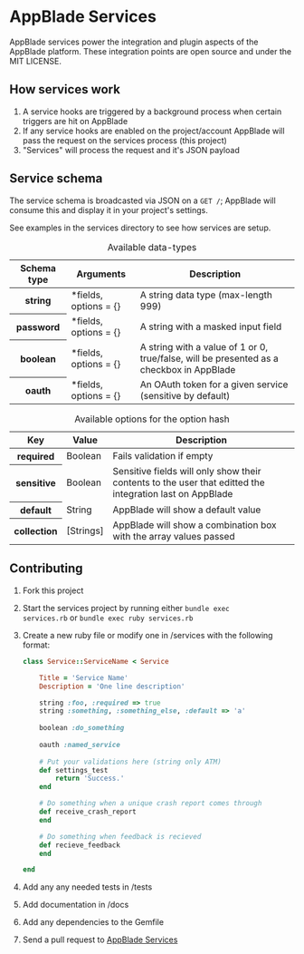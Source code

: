 AppBlade Services
=================

AppBlade services power the integration and plugin aspects of the AppBlade platform. These integration points are open source and under the MIT LICENSE.

How services work
-----------------

1. A service hooks are triggered by a background process when certain triggers are hit on AppBlade
2. If any service hooks are enabled on the project/account AppBlade will pass the request on the services process (this project)
3. "Services" will process the request and it's JSON payload

Service schema
---------------

The service schema is broadcasted via JSON on a <code>GET /</code>; AppBlade will consume this and display it in your project's settings.

See examples in the services directory to see how services are setup.

<table>
<caption>Available data-types</caption>
<thead>
<tr> <th>Schema type</th><th>Arguments</th><th>Description</th></tr>
</thead>
<tbody>
<tr> <th>string</th>  <td>*fields, options = {}</td> <td>A string data type (max-length 999)</td> </tr>
<tr> <th>password</th><td>*fields, options = {}</td> <td>A string with a masked input field</td> </tr>
<tr> <th>boolean</th> <td>*fields, options = {}</td> <td>A string with a value of 1 or 0, true/false, will be presented as a checkbox in AppBlade</td> </tr>
<tr> <th>oauth</th>   <td>*fields, options = {}</td> <td>An OAuth token for a given service (sensitive by default)</td> </tr>
</tbody>
</table>


<table>
<caption>Available options for the option hash</caption>
<thead>
<tr> <th>Key</th><th>Value</th><th>Description</th></tr>
</thead>
<tbody>
<tr> <th>required</th>   <td>Boolean</td>   <td>Fails validation if empty</td> </tr>
<tr> <th>sensitive</th>  <td>Boolean</td>   <td>Sensitive fields will only show their contents to the user that editted the integration last on AppBlade</td></tr>
<tr> <th>default</th>    <td>String</td>       <td>AppBlade will show a default value</td> </tr>
<tr> <th>collection</th> <td>[Strings]</td> <td>AppBlade will show a combination box with the array values passed</td> </tr>
</tbody>
</table>

Contributing
------------

1. Fork this project
2. Start the services project by running either <code>bundle exec services.rb</code> or <code>bundle exec ruby services.rb</code>
3. Create a new ruby file or modify one in /services with the following format:

    ```ruby
    class Service::ServiceName < Service

        Title = 'Service Name'
        Description = 'One line description'

    	string :foo, :required => true
        string :something, :something_else, :default => 'a'
        
        boolean :do_something
        
        oauth :named_service
        
        # Put your validations here (string only ATM)
        def settings_test
            return 'Success.'
        end

    	# Do something when a unique crash report comes through
    	def receive_crash_report 
    	end

    	# Do something when feedback is recieved
    	def recieve_feedback
    	end

    end
    ```

4. Add any any needed tests in /tests
5. Add documentation in /docs
6. Add any dependencies to the Gemfile
7. Send a pull request to [AppBlade Services](https://github.com/AppBlade/Services)
